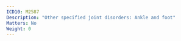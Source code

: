```yaml
---
ICD10: M2587
Description: "Other specified joint disorders: Ankle and foot"
Matters: No
Weight: 0
---
```

